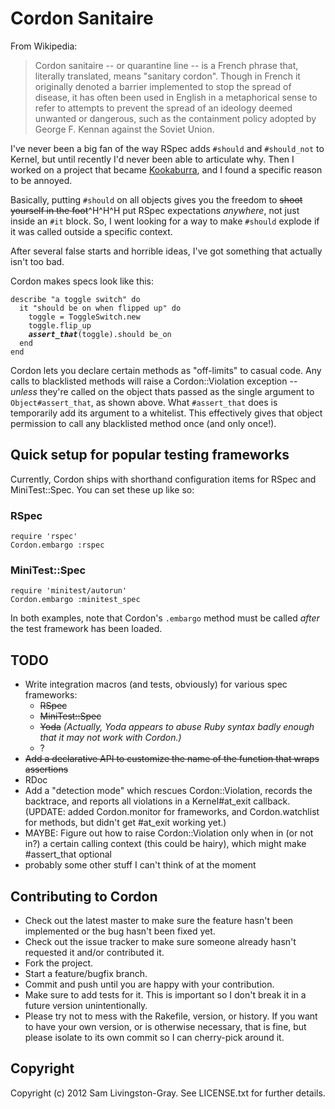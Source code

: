 # Cordon Sanitaire

From Wikipedia:

> Cordon sanitaire -- or quarantine line -- is a French phrase that, literally
> translated, means "sanitary cordon". Though in French it originally denoted a barrier
> implemented to stop the spread of disease, it has often been used in English in a
> metaphorical sense to refer to attempts to prevent the spread of an ideology deemed
> unwanted or dangerous, such as the containment policy adopted by George F. Kennan
> against the Soviet Union.

I've never been a big fan of the way RSpec adds <code>#should</code> and <code>#should_not</code> to Kernel, but until recently I'd never been able to articulate why.  Then I worked on a project that became <a href="https://github.com/geeksam/kookaburra/">Kookaburra</a>, and I found a specific reason to be annoyed.

Basically, putting <code>#should</code> on all objects gives you the freedom to <strike>shoot yourself in the foot</strike>^H^H^H put RSpec expectations *anywhere*, not just inside an <code>#it</code> block.  So, I went looking for a way to make <code>#should</code> explode if it was called outside a specific context.

After several false starts and horrible ideas, I've got something that actually isn't too bad.

Cordon makes specs look like this:

<pre><code lang="ruby">describe "a toggle switch" do
  it "should be on when flipped up" do
    toggle = ToggleSwitch.new
    toggle.flip_up
    <em><strong>assert_that</strong></em>(toggle).should be_on
  end
end</code></pre>

Cordon lets you declare certain methods as "off-limits" to casual code.  Any calls to blacklisted methods will raise a Cordon::Violation exception -- <em>unless</em> they're called on the object thats passed as the single argument to <code>Object#assert\_that</code>, as shown above.  What <code>#assert\_that</code> does is temporarily add its argument to a whitelist.  This effectively gives that object permission to call any blacklisted method once (and only once!).

## Quick setup for popular testing frameworks

Currently, Cordon ships with shorthand configuration items for RSpec and MiniTest::Spec.  You can set these up like so:

### RSpec
<pre><code lang="ruby">require 'rspec'
Cordon.embargo :rspec</code></pre>

### MiniTest::Spec
<pre><code lang="ruby">require 'minitest/autorun'
Cordon.embargo :minitest_spec</code></pre>

In both examples, note that Cordon's <code>.embargo</code> method must be called *after* the test framework has been loaded.


## TODO

<!-- Apparently Markdown and HTML don't mix, because "* <strike>foo</strike>" doesn't work the way I thought it should -->
<ul>
  <li>
    Write integration macros (and tests, obviously) for various spec frameworks:
    <ul>
      <li><strike>RSpec</strike></li>
      <li><strike>MiniTest::Spec</strike></li>
      <li><strike>Yoda</strike> <em>(Actually, Yoda appears to abuse Ruby syntax badly enough that it may not work with Cordon.)</em></li>
      <li>?</li>
    </ul>
  </li>
  <li><strike>Add a declarative API to customize the name of the function that wraps assertions</strike></li>
  <li>RDoc</li>
  <li>Add a "detection mode" which rescues Cordon::Violation, records the backtrace, and reports all violations in a Kernel#at_exit callback. (UPDATE:  added Cordon.monitor for frameworks, and Cordon.watchlist for methods, but didn't get #at_exit working yet.)</li>
  <li>MAYBE: Figure out how to raise Cordon::Violation only when in (or not in?) a certain calling context (this could be hairy), which might make #assert_that optional</li>
  <li>probably some other stuff I can't think of at the moment</li>
</ul>



## Contributing to Cordon
 
* Check out the latest master to make sure the feature hasn't been implemented or the bug hasn't been fixed yet.
* Check out the issue tracker to make sure someone already hasn't requested it and/or contributed it.
* Fork the project.
* Start a feature/bugfix branch.
* Commit and push until you are happy with your contribution.
* Make sure to add tests for it. This is important so I don't break it in a future version unintentionally.
* Please try not to mess with the Rakefile, version, or history. If you want to have your own version, or is otherwise necessary, that is fine, but please isolate to its own commit so I can cherry-pick around it.



## Copyright

Copyright (c) 2012 Sam Livingston-Gray. See LICENSE.txt for further details.

